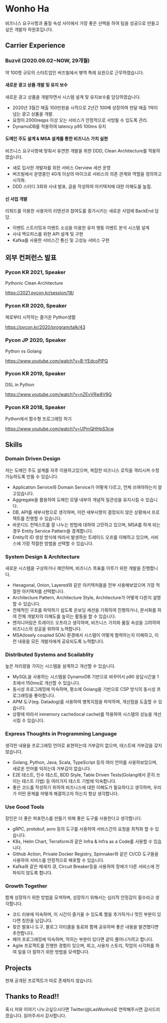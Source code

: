 # Wonho Ha

비즈니스 요구사항과 품질 속성 사이에서 가장 좋은 선택을 하여 팀을 성공으로 만들고 싶은 개발자 하원호입니다.

## Carrier Experience
### Buzvil (2020.09.02~NOW,  29개월)

약 100명 규모의 스타트업인 버즈빌에서 병역 특례 요원으로 근무하였습니다.

#### 새로운 광고 상품 개발 및 유지 보수
새로운 광고 상품을 개발하면서 시스템 설계 및 유지보수를 담당하였습니다.
- 2020년 3월간 매출 100만원을 시작으로 2년간 100배 성장하여 한달 매출 1억이 넘는 광고 상품을 개발.
- 요청이 2000reqps 이상 오는 서비스가 안정적으로 서빙될 수 있도록 관리.
- DynamoDB를 적용하여 latency p95 100ms 유지

#### 도메인 주도 설계 & MSA 설계를 통한 비즈니스 가치 실현
비즈니스 요구사항에 맞춰서 유연한 개발을 위한 DDD, Clean Architecture를 적용하였습니다.

- 새로 입사한 개발자를 위한 서비스 Oerview 세션 운영
- 버즈빌에서 운영중인 40개 이상의 마이크로 서비스의 의존 관계와 역할을 정의하고 시각화.
- DDD 스터디 3회와 사내 발표, 글을 작성하여 아키텍처에 대한 이해도를 높힘.

#### 신 사업 개발
리워드를 이용한 사용자의 리텐션과 참여도를 증가시키는 새로운 사업에 BackEnd 담당.

- 이벤트 스트리밍과 이벤트 소싱을 이용한 유저 행동 이벤트 분석 시스템 설계
- 사내 백오피스를 위한 API 설계 및 구현
- Kafka를 사용한 서비스간 통신 및 고성능 서비스 구현

## 외부 컨퍼런스 발표

### Pycon KR 2021, Speaker

Pythonic Clean Architecture

https://2021.pycon.kr/session/18/

### Pycon KR 2020, Speaker

제로부터 시작하는 즐거운 Python생활

https://pycon.kr/2020/program/talk/43

### Pycon JP 2020, Speaker

Python vs Golang

https://www.youtube.com/watch?v=B-YEdcoPlPQ

### Pycon KR 2019, Speaker

DSL in Python

https://www.youtube.com/watch?v=nZEvVRw8V9Q

### Pycon KR 2018, Speaker

Python에서 함수형 프로그래밍 하기

https://www.youtube.com/watch?v=UPmQHHpS3cw

## Skills

### Domain Driven Design

저는 도메인 주도 설계를 자주 이용하고있으며, 복잡한 비즈니스 로직을 격리시켜 수정가능하도록 만들 수 있습니다.

- Application Service와 Domain Service가 어떻게 다르고, 언제 쓰여야하는지 알고있습니다.
- Aggregate을 활용하여 도메인 모델 내부의 개념적 일관성을 유지시킬 수 있습니다.
- DB, API를 세부사항으로 생각하며, 이런 세부사항이 결정되지 않은 상황에서 프로젝트를 진행할 수 있습니다.
- 바운디드 컨텍스트를 잘 나누는 방법에 대하여 고민하고 있으며, MSA를 하게 되는 경우 Entity Service Pattern을 경계합니다.
- Entity의 ID 생성 방식에 따라서 발생하는 트레이드 오프를 이해하고 있으며, 서비스에 가장 적절한 방법을 선택할 수 있습니다.


### System Design & Architecture

새로운 시스템을 구상하거나 제안하며, 비즈니스 목표를 이루기 위한 개발을 진행합니다.

- Hexagonal, Onion, Layered와 같은 아키텍처들을 전부 사용해보았으며 가장 적절한 아키텍처를 선택합니다.
- Architecture Pattern, Architecture Style, Architecture가 어떻게 다른지 설명할 수 있습니다.
- 전체적인 구조를 파악하기 쉽도록 온보딩 세션을 기획하여 진행하거나, 문서화를 하여 전체 개발자의 이해도를 높히는 활동을 할 수 있습니다.
- 엔지니어링은 트레이드 오프라고 생각하며, 비즈니스 가치와 품질 속성을 고려하여 비즈니스의 성공을 위하여 노력합니다.
- MSA(losely coupled SOA) 환경에서 시스템이 어떻게 협력하는지 이해하고, 이런 내용을 모든 개발자에게 공유되도록 노력합니다.

### Distributed Systems and Scailablity

높은 처리량을 가지는 시스템을 설계하고 개선할 수 있습니다.

- MySQL을 사용하는 시스템을 DynamoDB 기반으로 바꾸어서 p90 응답시간을 1초에서 150ms로 개선할 수 있습니다.
- 동시성 프로그래밍에 익숙하며, 평소에 Golang을 기반으로 CSP 방식의 동시성 프로그래밍을 좋아합니다.
- APM 도구(eg. Datadog)를 사용하여 병목지점을 파악하며, 개선점을 도출할 수 있습니다.
- 상황에 따라서 inmemory cache(local cache)를 적용하여 시스템의 성능을 개선시킬 수 있습니다.

### Express Thoughts in Programming Language

생각한 내용을 프로그래밍 언어로 표현하는데 거부감이 없으며, 테스트에 거부감을 갖지 않습니다.

- Golang, Python, Java, Scala, TypeScript 등의 여러 언어를 사용하보았으며, 새로운 언어를 익히는데 거부감이 없습니다.
- E2E 테스트, 인수 테스트, BDD Style, Table Driven Tests(Golang에서 흔히 쓰이는 테스트 기법) 등 여러가지 테스트 기법에 익숙합니다.
- 좋은 코드를 작성하기 위하여 비즈니스에 대한 이해도가 필요하다고 생각하며, 우리가 어떤 문제를 어떻게 해결하고자 하는지 항상 생각합니다.

### Use Good Tools

장인은 더 좋은 퍼포먼스를 만들기 위해 좋은 도구를 사용한다고 생각합니다.

- gRPC, protobuf, avro 등의 도구를 사용하여 서비스간의 요청을 최적화 할 수 있습니다.
- K8s, Helm Chart, Terraform과 같은 Infra & Infra as a Code를 사용할 수 있습니다.
- Github Action, Private Docker Registry, Spinnaker와 같은 CI/CD 도구들을 사용하여 서비스를 안정적으로 배포할 수 있습니다.
- Kafka와 같은 메세지 큐, Circuit Breaker등을 사용하여 장애가 다른 서비스에 전파되지 않도록 합니다.

### Growth Together

함께 성장하기 위한 방법을 모색하며, 성장하기 위해서는 심리적 안정감이 필수라고 생각합니다.

- 코드 리뷰에 익숙하며, 이 시간이 즐거울 수 있도록 짤을 추가하거나 멋진 부분이 있다면 칭찬을 남깁니다.
- 찾은 발표나 도구, 블로그 아티클을 동료와 함께 공유하며 좋은 내용을 발견했다면 추천합니다.
- 페어 프로그래밍에 익숙하며, 막히는 부분이 있다면 같이 풀어나가려고 합니다.
- Agile 프로젝트를 진행한 경험이 있으며, 회고, 사용자 스토리, 작업의 시각화를 하여 일을 더 잘하기 위한 방법을 모색합니다.

## Projects

현재 공개된 프로젝트가 따로 존재하지 않습니다.

## Thanks to Read!!

혹시 저와 이야기 나누고싶으시다면 Twitter(@LasWonho)로 연락해주시면 감사드리겠습니다.
읽어주셔서 감사합니다.

